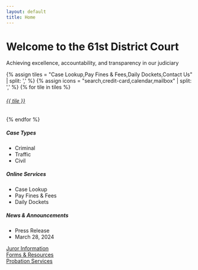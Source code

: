 ```yaml
---
layout: default
title: Home
---
```


<div class="hero text-center">
  <div class="container">
    <h1>Welcome to the 61st District Court</h1>
    <p class="lead">Achieving excellence, accountability, and transparency in our judiciary</p>
  </div>
</div>

<!-- QUICK‑ACTION TILES -->
<div class="container my-5">
  <div class="row text-center g-4">
    {% assign tiles = "Case Lookup,Pay Fines & Fees,Daily Dockets,Contact Us" | split: ',' %}
    {% assign icons = "search,credit-card,calendar,mailbox" | split: ',' %}
    {% for tile in tiles %}
      <div class="col-6 col-md-3">
        <a href="#" class="d-block quick-tile py-4 text-decoration-none text-dark">
          <i class="bi bi-{{ icons[forloop.index0] }} fs-1 mb-2"></i>
          <h6 class="m-0">{{ tile }}</h6>
        </a>
      </div>
    {% endfor %}
  </div>
</div>

<!-- THREE COLUMNS -->
<div class="container my-5">
  <div class="row g-4">
    <div class="col-md">
      <h5>Case Types</h5>
      <ul class="list-unstyled">
        <li>Criminal</li><li>Traffic</li><li>Civil</li>
      </ul>
    </div>
    <div class="col-md">
      <h5>Online Services</h5>
      <ul class="list-unstyled">
        <li>Case Lookup</li><li>Pay Fines & Fees</li><li>Daily Dockets</li>
      </ul>
    </div>
    <div class="col-md">
      <h5>News & Announcements</h5>
      <ul class="list-unstyled">
        <li>Press Release</li><li>March 28, 2024</li>
      </ul>
    </div>
  </div>
</div>

<!-- BIG BUTTON STRIP -->
<div class="container mb-5">
  <div class="row g-3">
    <div class="col-md"><a href="#" class="btn btn-primary big-btn">Juror Information</a></div>
    <div class="col-md"><a href="#" class="btn btn-primary big-btn">Forms & Resources</a></div>
    <div class="col-md"><a href="#" class="btn btn-primary big-btn">Probation Services</a></div>
  </div>
</div>
